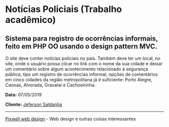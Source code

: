 Notícias Policiais (Trabalho acadêmico)
=======================================

Sistema para registro de ocorrências informais, feito em PHP OO usando o design pattern MVC.
--------------------------------------------------------------------------------------------
O site deve conter notícias policiais no país. Também deve ter um local, no site, onde o usuário possa clicar no link com o nome da sua cidade e deixar um comentário sobre algum acontecimento relacionado à segurança pública, tipo um registro de ocorrências informal, opções de comentários em cinco cidades da região metropolitana já é suficiente: Porto Alegre, Canoas, Alvorada, Gravataí e Cachoeirinha.

**Data:** 07/05/2019

**Cliente:** [Jeferson Saldanha](https://www.workana.com/e/ed8fead1197de7ce413f299b23e8c03f)

------------------------------------------------------------------------------------------
[Pixwell web design](http://www.pixwell.com.br) - Web design e outras coisas interessantes
